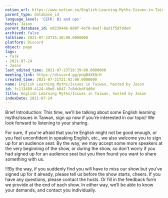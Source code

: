 ```yaml
---
notion_url: https://www.notion.so/English-Learning-Myths-Issues-in-Taiwan-hosted-by-Jason-fc113489412449e8b8477c8dcbdf4d0d
parent_type: database_id
language_level: 'CEFR: B1 and ups'
hosts: Jason
parent_database_id: e9339446-880f-4ef0-8ad7-8ad1f507dded
archived: false
talktime: 2021-07-24T15:30:00.0000000
platform: Discord
object: page
tags:
- Talk
- 2021-07-24
- Jason
last_edited_time: 2021-07-23T18:39:00.0000000
meeting_link: https://discord.gg/pUgB4XEQrH
created_time: 2021-07-21T21:02:00.0000000
name: English Learning Myths/Issues in Taiwan, hosted by Jason
id: fc113489-4124-49e8-b847-7c8dcbdf4d0d
title: English Learning Myths/Issues in Taiwan, hosted by Jason
indexDate: 2021-07-24
---
```





Brief Introduction: This time, we'll be talking about some English learning myths/issues in Taiwan, sign up now if you're interested in our topic! 
We look forward to listening to your sharing. 

For sure, if you're afraid that you're English might not be good enough, or you feel unconfident in speaking English, etc., we also welcome you to sign up for an audience seat. By the way, we may accept some more speakers at the very beginning of the show, or during the show, so don't worry if you had signed up for an audience seat but you then found you want to share something with us.

!!!By the way, if you suddenly find you will have to miss our show but you’ve signed up for it already, please tell us before the show starts, cheers.
If you have any questions, please contact the hosts. Or fill in the feedback form we provide at the end of each show. In either way, we’ll be able to know your demands, and contact you individually.








